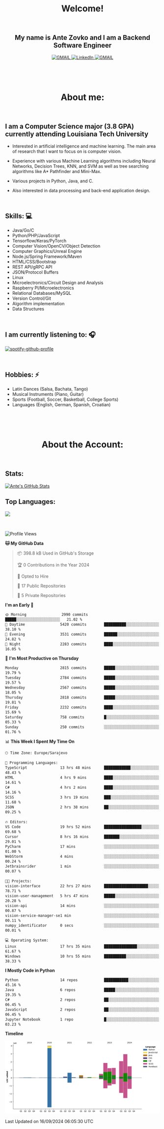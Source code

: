 
<h1 align="center"> Welcome!</h1>
<br>

<h2 align="center">My name is Ante Zovko and I am a Backend Software Engineer</h2> 

<p align= "center">
  <a href="https://mail.google.com/mail/u/0/?view=cm&fs=1&to=antezovko.az@gmail.com&tf=1">
      <img alt="GMAIL" src="https://img.shields.io/badge/Email-Contact-darkred?style=for-the-badge&logo=gmail&labelColor=grey&logoColor=white" />
    </a>
 <a href="https://www.linkedin.com/in/antezovko/">
      <img alt="LinkedIn" src="https://img.shields.io/badge/LinkedIn-Connect-Blue?style=for-the-badge&logo=LinkedIn" />
    </a>
   <a href="https://www.facebook.com/ZovkoAntee/">
      <img alt="GMAIL" src="https://img.shields.io/badge/Facebook-Add%20Friend-darkblue?style=for-the-badge&logo=Facebook&logoColor=white" />
    </a>

  </p>

<br>
<br>
<br>

<h1 align="center">About me:</h1>

<br>

## I am a Computer Science major (3.8 GPA) currently attending Louisiana Tech University
  - Interested in artificial intelligence and machine learning. The main area of research that I want to focus on is computer vision. 

  - Experience with various Machine Learning algorithms including Neural Networks, Decision Trees, KNN, and SVM as well as tree searching algorithms like A* Pathfinder and Mini-Max.

  - Various projects in Python, Java, and C.

   - Also interested in data processing and back-end application design.

<br>

## Skills: 💻
- Java/Go/C
- Python/PHP/JavaScript
- Tensorflow/Keras/PyTorch
- Computer Vision/OpenCV/Object
Detection
- Computer Graphics/Unreal Engine
- Node.js/Spring Framework/Maven 
- HTML/CSS/Bootstrap
- REST API/gRPC API 
- JSON/Protocol Buffers
- Linux 
- Microelectronics/Circuit Design
and Analysis
- Raspberry PI/Microelectronics
- Relational Databases/MySQL 
- Version Control/Git
- Algorithm implementation
- Data Structures


<br>

## I am currently listening to: 🎧
[![spotify-github-profile](https://spotify-github-profile.vercel.app/api/view?uid=u06dtc9h3le4tq61m3x12o9uh&cover_image=true&theme=default&bar_color=53b14f&bar_color_cover=false)](https://github.com/kittinan/spotify-github-profile)

<br>


## Hobbies: ⚡ 
- Latin Dances (Salsa, Bachata, Tango)
- Musical Instruments (Piano, Guitar)
- Sports (Football, Soccer, Basketball, College Sports)
- Languages (English, German, Spanish, Croatian)

<br>
<br>
<br>

<h1 align="center">About the Account:</h1>

<br>

## Stats: 
<a href="https://github.com/AnteZovko23">
  <img align="center" src="https://github-readme-stats.antezovko23.vercel.app/api?username=AnteZovko23&show_icons=true&line_height=27&count_private=true&title_color=ffffff&text_color=c9cacc&icon_color=2bbc8a&bg_color=1d1f21" alt="Ante's GitHub Stats" />
</a>


<br>

## Top Languages:
<img align="center" src="https://github-readme-stats.antezovko23.vercel.app/api/top-langs/?username=AnteZovko23&title_color=ffffff&text_color=c9cacc&icon_color=2bbc8a&bg_color=1d1f21" />






<br>
<br>
<br>


<!--START_SECTION:waka-->
![Profile Views](http://img.shields.io/badge/Profile%20Views-0-blue)

**🐱 My GitHub Data** 

> 📦 398.8 kB Used in GitHub's Storage 
 > 
> 🏆 0 Contributions in the Year 2024
 > 
> 💼 Opted to Hire
 > 
> 📜 17 Public Repositories 
 > 
> 🔑 5 Private Repositories 
 > 
**I'm an Early 🐤** 

```text
🌞 Morning                2990 commits        █████░░░░░░░░░░░░░░░░░░░░   21.02 % 
🌆 Daytime                5420 commits        ██████████░░░░░░░░░░░░░░░   38.10 % 
🌃 Evening                3531 commits        ██████░░░░░░░░░░░░░░░░░░░   24.82 % 
🌙 Night                  2283 commits        ████░░░░░░░░░░░░░░░░░░░░░   16.05 % 
```
📅 **I'm Most Productive on Thursday** 

```text
Monday                   2815 commits        █████░░░░░░░░░░░░░░░░░░░░   19.79 % 
Tuesday                  2784 commits        █████░░░░░░░░░░░░░░░░░░░░   19.57 % 
Wednesday                2567 commits        █████░░░░░░░░░░░░░░░░░░░░   18.05 % 
Thursday                 2818 commits        █████░░░░░░░░░░░░░░░░░░░░   19.81 % 
Friday                   2232 commits        ████░░░░░░░░░░░░░░░░░░░░░   15.69 % 
Saturday                 758 commits         █░░░░░░░░░░░░░░░░░░░░░░░░   05.33 % 
Sunday                   250 commits         ░░░░░░░░░░░░░░░░░░░░░░░░░   01.76 % 
```


📊 **This Week I Spent My Time On** 

```text
🕑︎ Time Zone: Europe/Sarajevo

💬 Programming Languages: 
TypeScript               13 hrs 48 mins      ████████████░░░░░░░░░░░░░   48.43 % 
HTML                     4 hrs 9 mins        ████░░░░░░░░░░░░░░░░░░░░░   14.61 % 
C#                       4 hrs 2 mins        ████░░░░░░░░░░░░░░░░░░░░░   14.16 % 
SCSS                     3 hrs 19 mins       ███░░░░░░░░░░░░░░░░░░░░░░   11.68 % 
JSON                     2 hrs 38 mins       ██░░░░░░░░░░░░░░░░░░░░░░░   09.25 % 

🔥 Editors: 
VS Code                  19 hrs 52 mins      █████████████████░░░░░░░░   69.68 % 
Cursor                   8 hrs 16 mins       ███████░░░░░░░░░░░░░░░░░░   29.01 % 
PyCharm                  17 mins             ░░░░░░░░░░░░░░░░░░░░░░░░░   01.00 % 
WebStorm                 4 mins              ░░░░░░░░░░░░░░░░░░░░░░░░░   00.24 % 
Jetbrainsrider           1 min               ░░░░░░░░░░░░░░░░░░░░░░░░░   00.07 % 

🐱‍💻 Projects: 
vision-interface         22 hrs 27 mins      ████████████████████░░░░░   78.71 % 
vision-user-management   5 hrs 47 mins       █████░░░░░░░░░░░░░░░░░░░░   20.28 % 
vision-api               14 mins             ░░░░░░░░░░░░░░░░░░░░░░░░░   00.87 % 
vision-service-manager-se1 min               ░░░░░░░░░░░░░░░░░░░░░░░░░   00.11 % 
numpy_identificator      0 secs              ░░░░░░░░░░░░░░░░░░░░░░░░░   00.01 % 

💻 Operating System: 
Linux                    17 hrs 35 mins      ███████████████░░░░░░░░░░   61.67 % 
Windows                  10 hrs 55 mins      ██████████░░░░░░░░░░░░░░░   38.33 % 
```

**I Mostly Code in Python** 

```text
Python                   14 repos            ███████████░░░░░░░░░░░░░░   45.16 % 
Java                     6 repos             █████░░░░░░░░░░░░░░░░░░░░   19.35 % 
C#                       2 repos             ██░░░░░░░░░░░░░░░░░░░░░░░   06.45 % 
JavaScript               2 repos             ██░░░░░░░░░░░░░░░░░░░░░░░   06.45 % 
Jupyter Notebook         1 repo              █░░░░░░░░░░░░░░░░░░░░░░░░   03.23 % 
```



**Timeline**

![Lines of Code chart](https://raw.githubusercontent.com/AnteZovko23/AnteZovko23/master/assets/bar_graph.png)


 Last Updated on 16/09/2024 06:05:30 UTC
<!--END_SECTION:waka-->


